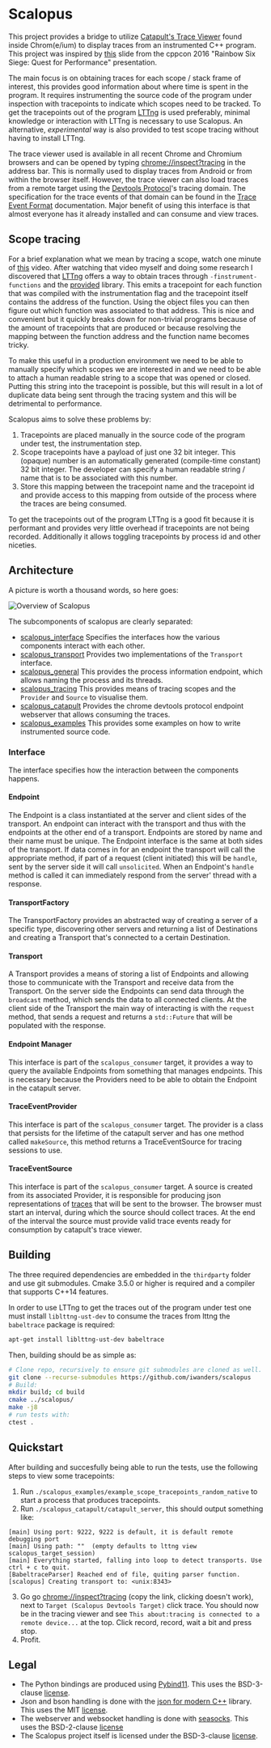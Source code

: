 # Scalopus

This project provides a bridge to utilize [Catapult's Trace Viewer][catapult_trace_viewer] found inside Chrom(e/ium) to
display traces from an instrumented C++ program. This project was inspired by [this][cppcon_2016_quest_for_performance]
slide from the cppcon 2016 "Rainbow Six Siege: Quest for Performance" presentation.

The main focus is on obtaining traces for each scope / stack frame of interest, this provides good information about
where time is spent in the program. It requires instrumenting the source code of the program under inspection with
tracepoints to indicate which scopes need to be tracked. To get the tracepoints out of the program [LTTng][lttng] is
used preferably, minimal knowledge or interaction with LTTng is necessary to use Scalopus. An alternative, 
_experimental_ way is also provided to test scope tracing without having to install LTTng.

The trace viewer used is available in all recent Chrome and Chromium browsers and can be opened by typing 
[chrome://inspect?tracing][chrome_tracing] in the address bar. This is normally used to display traces from Android
or from within the browser itself. However, the trace viewer can also load traces from a remote target using the
[Devtools Protocol][devtools_protocol]'s tracing domain. The specification for the trace events of that domain can be
found in the [Trace Event Format][trace_event_format] documentation. Major benefit of using this interface is that
almost everyone has it already installed and can consume and view traces.

## Scope tracing
For a brief explanation what we mean by tracing a scope, watch one minute of [this][cppcon_2016_quest_for_performance]
video. After watching that video myself and doing some research I discovered that [LTTng][lttng] offers a way to obtain
traces through `-finstrument-functions` and the [provided][liblttng-ust-cyg-profile] library. This emits a tracepoint
for each function that was compiled with the instrumentation flag and the tracepoint itself contains the address of the
function. Using the object files you can then figure out which function was associated to that address. This is nice and
convenient but it quickly breaks down for non-trivial programs because of the amount of tracepoints that are produced or
because resolving the mapping between the function address and the function name becomes tricky.

To make this useful in a production environment we need to be able to manually specify which scopes we are interested
in and we need to be able to attach a human readable string to a scope that was opened or closed. Putting this string
into the tracepoint is possible, but this will result in a lot of duplicate data being sent through the tracing system
and this will be detrimental to performance. 

Scalopus aims to solve these problems by:
1. Tracepoints are placed manually in the source code of the program under test, the instrumentation step.
2. Scope tracepoints have a payload of just one 32 bit integer. This (opaque) number is an automatically generated
   (compile-time constant) 32 bit integer. The developer can specify a human readable string / name that is to be
   associated with this number.
3. Store this mapping between the tracepoint name and the tracepoint id and provide access to this mapping from outside
   of the process where the traces are being consumed.

To get the tracepoints out of the program LTTng is a good fit because it is performant and provides very little overhead
if tracepoints are not being recorded. Additionally it allows toggling tracepoints by process id and other niceties.

## Architecture
A picture is worth a thousand words, so here goes:

![Overview of Scalopus](/doc/overview.png "Overview of Scalopus")

The subcomponents of scalopus are clearly separated:
- [scalopus_interface](/scalopus_interface) Specifies the interfaces how the various components interact with each other.
- [scalopus_transport](/scalopus_transport) Provides two implementations of the `Transport` interface.
- [scalopus_general](/scalopus_general) This provides the process information endpoint, which allows naming the process and its threads.
- [scalopus_tracing](/scalopus_tracing) This provides means of tracing scopes and the `Provider` and `Source` to visualise them.
- [scalopus_catapult](/scalopus_catapult) Provides the chrome devtools protocol endpoint webserver that allows consuming the traces.
- [scalopus_examples](/scalopus_examples) This provides some examples on how to write instrumented source code.

### Interface
The interface specifies how the interaction between the components happens.

#### Endpoint
The Endpoint is a class instantiated at the server and client sides of the transport. An endpoint can interact with the transport and thus with the endpoints at the other end of a transport. Endpoints are stored by name and their name must be unique. The Endpoint interface is the same at both sides of the transport. If data comes in for an endpoint the transport will call the appropriate method, if part of a request (client initiated) this will be `handle`, sent by the server side it will call `unsolicited`. When an Endpoint's `handle` method is called it can immediately respond from the server' thread with a response.

#### TransportFactory
The TransportFactory provides an abstracted way of creating a server of a specific type, discovering other servers and returning a list of Destinations and creating a Transport that's connected to a certain Destination.

#### Transport
A Transport provides a means of storing a list of Endpoints and allowing those to communicate with the Transport and receive data from the Transport. On the server side the Endpoints can send data through the `broadcast` method, which sends the data to all connected clients. At the client side of the Transport the main way of interacting is with the `request` method, that sends a request and returns a `std::Future` that will be populated with the response.

#### Endpoint Manager
This interface is part of the `scalopus_consumer` target, it provides a way to query the available Endpoints from something that manages endpoints. This is necessary because the Providers need to be able to obtain the Endpoint in the catapult server.

#### TraceEventProvider
This interface is part of the `scalopus_consumer` target. The provider is a class that persists for the lifetime of the catapult server and has one method called `makeSource`, this method returns a TraceEventSource for tracing sessions to use.

#### TraceEventSource
This interface is part of the `scalopus_consumer` target. A source is created from its associated Provider, it is responsible for producing json representations of [traces][trace_event_format] that will be sent to the browser. The browser must start an interval, during which the source should collect traces. At the end of the interval the source must provide valid trace events ready for consumption by catapult's trace viewer. 

## Building

The three required dependencies are embedded in the `thirdparty` folder and use git submodules. Cmake 3.5.0 or higher is required and a compiler that supports C++14 features.

In order to use LTTng to get the traces out of the program under test one must install `liblttng-ust-dev` to consume
the traces from lttng the `babeltrace` package is required:
```bash
apt-get install liblttng-ust-dev babeltrace
```

Then, building should be as simple as:
```bash
# Clone repo, recursively to ensure git submodules are cloned as well.
git clone --recurse-submodules https://github.com/iwanders/scalopus
# Build:
mkdir build; cd build
cmake ../scalopus/
make -j8
# run tests with:
ctest .
```

## Quickstart
After building and succesfully being able to run the tests, use the following steps to view some tracepoints:
1. Run `./scalopus_examples/example_scope_tracepoints_random_native` to start a process that produces tracepoints.
2. Run `./scalopus_catapult/catapult_server`, this should output something like:
```
[main] Using port: 9222, 9222 is default, it is default remote debugging port
[main] Using path: ""  (empty defaults to lttng view scalopus_target_session)
[main] Everything started, falling into loop to detect transports. Use ctrl + c to quit.
[BabeltraceParser] Reached end of file, quiting parser function.
[scalopus] Creating transport to: <unix:8343>
```
3. Go go [chrome://inspect?tracing][chrome_tracing] (copy the link, clicking doesn't work), next to `Target (Scalopus Devtools Target)` click trace. You should now be in the tracing viewer and see `This about:tracing is connected to a remote device...` at the top. Click record, record, wait a bit and press stop.
4. Profit.

## Legal

- The Python bindings are produced using [Pybind11][pybind11]. This uses the BSD-3-clause [license](https://github.com/pybind/pybind11/blob/master/LICENSE).
- Json and bson handling is done with the [json for modern C++][nlohmann_json] library. This uses the MIT [license](https://github.com/nlohmann/json/blob/develop/LICENSE.MIT).
- The webserver and websocket handling is done with [seasocks][seasocks]. This uses the BSD-2-clause [license](https://github.com/mattgodbolt/seasocks/blob/master/LICENSE)
- The Scalopus project itself is licensed under the BSD-3-clause [license](/LICENSE).
  





[catapult_trace_viewer]: https://github.com/catapult-project/catapult/blob/master/tracing/README.md
[catapult]: https://github.com/catapult-project/catapult
[devtools_protocol]: https://chromedevtools.github.io/devtools-protocol/tot/Tracing
[trace_event_format]: https://docs.google.com/document/d/1CvAClvFfyA5R-PhYUmn5OOQtYMH4h6I0nSsKchNAySU/edit
[lttng]: https://lttng.org/
[chrome_tracing]: chrome://inspect?tracing
[cppcon_2016_quest_for_performance]: https://youtu.be/tD4xRNB0M_Q?t=468
[liblttng-ust-cyg-profile]: https://lttng.org/docs/v2.10/#doc-liblttng-ust-cyg-profile
[pybind11]: https://github.com/pybind/pybind11
[nlohmann_json]: https://github.com/nlohmann/json
[seasocks]: https://github.com/mattgodbolt/seasocks/
